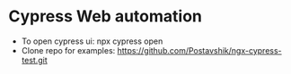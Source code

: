 # Cypress Web automation

- To open cypress ui: npx cypress open
- Clone repo for examples: https://github.com/Postavshik/ngx-cypress-test.git
